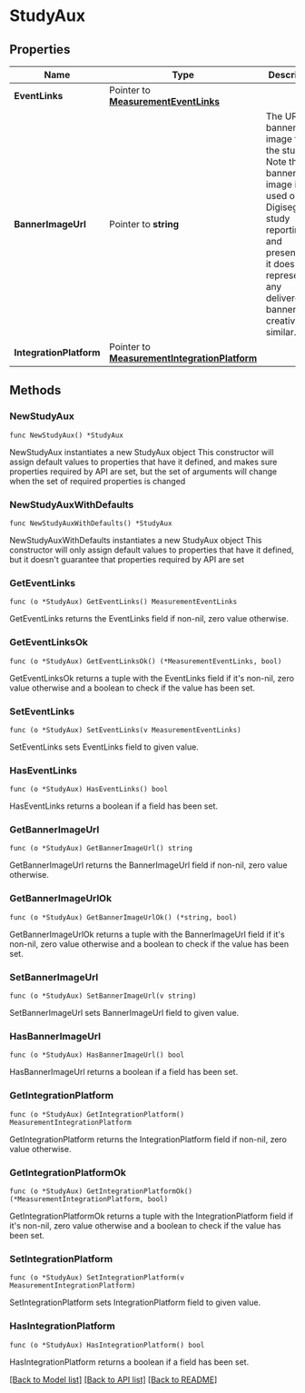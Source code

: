 # StudyAux

## Properties

Name | Type | Description | Notes
------------ | ------------- | ------------- | -------------
**EventLinks** | Pointer to [**MeasurementEventLinks**](MeasurementEventLinks.md) |  | [optional] 
**BannerImageUrl** | Pointer to **string** | The URL to a banner image for the study. Note that the banner image is used only for Digiseg study reporting and presentation, it does NOT represent any delivered banner ad creatives or similar.  | [optional] [readonly] 
**IntegrationPlatform** | Pointer to [**MeasurementIntegrationPlatform**](MeasurementIntegrationPlatform.md) |  | [optional] 

## Methods

### NewStudyAux

`func NewStudyAux() *StudyAux`

NewStudyAux instantiates a new StudyAux object
This constructor will assign default values to properties that have it defined,
and makes sure properties required by API are set, but the set of arguments
will change when the set of required properties is changed

### NewStudyAuxWithDefaults

`func NewStudyAuxWithDefaults() *StudyAux`

NewStudyAuxWithDefaults instantiates a new StudyAux object
This constructor will only assign default values to properties that have it defined,
but it doesn't guarantee that properties required by API are set

### GetEventLinks

`func (o *StudyAux) GetEventLinks() MeasurementEventLinks`

GetEventLinks returns the EventLinks field if non-nil, zero value otherwise.

### GetEventLinksOk

`func (o *StudyAux) GetEventLinksOk() (*MeasurementEventLinks, bool)`

GetEventLinksOk returns a tuple with the EventLinks field if it's non-nil, zero value otherwise
and a boolean to check if the value has been set.

### SetEventLinks

`func (o *StudyAux) SetEventLinks(v MeasurementEventLinks)`

SetEventLinks sets EventLinks field to given value.

### HasEventLinks

`func (o *StudyAux) HasEventLinks() bool`

HasEventLinks returns a boolean if a field has been set.

### GetBannerImageUrl

`func (o *StudyAux) GetBannerImageUrl() string`

GetBannerImageUrl returns the BannerImageUrl field if non-nil, zero value otherwise.

### GetBannerImageUrlOk

`func (o *StudyAux) GetBannerImageUrlOk() (*string, bool)`

GetBannerImageUrlOk returns a tuple with the BannerImageUrl field if it's non-nil, zero value otherwise
and a boolean to check if the value has been set.

### SetBannerImageUrl

`func (o *StudyAux) SetBannerImageUrl(v string)`

SetBannerImageUrl sets BannerImageUrl field to given value.

### HasBannerImageUrl

`func (o *StudyAux) HasBannerImageUrl() bool`

HasBannerImageUrl returns a boolean if a field has been set.

### GetIntegrationPlatform

`func (o *StudyAux) GetIntegrationPlatform() MeasurementIntegrationPlatform`

GetIntegrationPlatform returns the IntegrationPlatform field if non-nil, zero value otherwise.

### GetIntegrationPlatformOk

`func (o *StudyAux) GetIntegrationPlatformOk() (*MeasurementIntegrationPlatform, bool)`

GetIntegrationPlatformOk returns a tuple with the IntegrationPlatform field if it's non-nil, zero value otherwise
and a boolean to check if the value has been set.

### SetIntegrationPlatform

`func (o *StudyAux) SetIntegrationPlatform(v MeasurementIntegrationPlatform)`

SetIntegrationPlatform sets IntegrationPlatform field to given value.

### HasIntegrationPlatform

`func (o *StudyAux) HasIntegrationPlatform() bool`

HasIntegrationPlatform returns a boolean if a field has been set.


[[Back to Model list]](../README.md#documentation-for-models) [[Back to API list]](../README.md#documentation-for-api-endpoints) [[Back to README]](../README.md)


